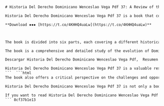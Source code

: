 
 ```html 
# Historia Del Derecho Dominicano Wenceslao Vega Pdf 37: A Review of the Fifth Edition of the Book by Wenceslao Vega B.
 
Historia Del Derecho Dominicano Wenceslao Vega Pdf 37 is a book that covers the history of law in the Dominican Republic from the colonial period to the present day. The author, Wenceslao Vega B., is a professor of law and history at the Instituto TecnolÃ³gico de Santo Domingo (INTEC), and has published several books and articles on Dominican legal history. The book was first published in 1986, and has been updated and revised several times, with the fifth edition being released in 2003.
 
**Download ✸✸✸ [https://t.co/4KHHQ4uaLw](https://t.co/4KHHQ4uaLw)**


 
The book is divided into six parts, each covering a different historical period and its legal developments. The first part deals with the colonial law, from the discovery of the island by Christopher Columbus in 1492 to the independence from Spain in 1821. The second part covers the first republic, from 1844 to 1861, when the country was annexed by Haiti. The third part examines the restoration of independence and the turbulent political and social changes that followed, from 1863 to 1916. The fourth part analyzes the occupation by the United States and its impact on the legal system, from 1916 to 1924. The fifth part explores the dictatorship of Rafael Trujillo and its consequences for the rule of law, from 1930 to 1961. The sixth part discusses the democratic transition and the constitutional reforms that have taken place since 1962.
 
The book is a comprehensive and detailed study of the evolution of Dominican law and its relation to the historical context. The author uses a variety of sources, such as legislation, jurisprudence, official documents, newspapers, and academic works, to support his arguments and provide examples. The book also includes tables, charts, maps, and photographs that illustrate the main points and events. The book is written in a clear and accessible language, with a glossary of terms and an index of names and topics.
 
Descargar Historia Del Derecho Dominicano Wenceslao Vega Pdf,  Resumen De Historia Del Derecho Dominicano Wenceslao Vega Pdf,  Libro Historia Del Derecho Dominicano Wenceslao Vega Pdf Gratis,  Historia Del Derecho Dominicano Wenceslao Vega Pdf 37 Capitulo 1,  Historia Del Derecho Dominicano Wenceslao Vega Pdf 37 Edicion,  Historia Del Derecho Dominicano Wenceslao Vega Pdf 37 Online,  Historia Del Derecho Dominicano Wenceslao Vega Pdf 37 Completo,  Historia Del Derecho Dominicano Wenceslao Vega Pdf 37 Descargar Gratis,  Historia Del Derecho Dominicano Wenceslao Vega Pdf 37 Reseña,  Historia Del Derecho Dominicano Wenceslao Vega Pdf 37 Comprar,  Historia Del Derecho Dominicano Wenceslao Vega Pdf 37 Amazon,  Historia Del Derecho Dominicano Wenceslao Vega Pdf 37 Mercado Libre,  Historia Del Derecho Dominicano Wenceslao Vega Pdf 37 Ebay,  Historia Del Derecho Dominicano Wenceslao Vega Pdf 37 Bibliografia,  Historia Del Derecho Dominicano Wenceslao Vega Pdf 37 Citas,  Historia Del Derecho Dominicano Wenceslao Vega Pdf 37 Referencias,  Historia Del Derecho Dominicano Wenceslao Vega Pdf 37 Analisis,  Historia Del Derecho Dominicano Wenceslao Vega Pdf 37 Critica,  Historia Del Derecho Dominicano Wenceslao Vega Pdf 37 Opiniones,  Historia Del Derecho Dominicano Wenceslao Vega Pdf 37 Valoracion,  Historia Del Derecho Dominicano Wenceslao Vega Pdf 37 Indice,  Historia Del Derecho Dominicano Wenceslao Vega Pdf 37 Contenido,  Historia Del Derecho Dominicano Wenceslao Vega Pdf 37 Introduccion,  Historia Del Derecho Dominicano Wenceslao Vega Pdf 37 Conclusiones,  Historia Del Derecho Dominicano Wenceslao Vega Pdf 37 Recomendaciones,  Historia Del Derecho Dominicano Wenceslao Vega Pdf 37 Preguntas,  Historia Del Derecho Dominicano Wenceslao Vega Pdf 37 Respuestas,  Historia Del Derecho Dominicano Wenceslao Vega Pdf 37 Ejercicios,  Historia Del Derecho Dominicano Wenceslao Vega Pdf 37 Soluciones,  Historia Del Derecho Dominicano Wenceslao Vega Pdf 37 Aplicaciones,  Historia Del Derecho Dominicano Wenceslao Vega Pdf 37 Ejemplos,  Historia Del Derecho Dominicano Wenceslao Vega Pdf 37 Casos Practicos,  Historia Del Derecho Dominicano Wenceslao Vega Pdf 37 Temas Principales,  Historia Del Derecho Dominicano Wenceslao Vega Pdf 37 Subtemas,  Historia Del Derecho Dominicano Wenceslao Vega Pdf 37 Conceptos Clave,  Historia Del Derecho Dominicano Wenceslao Vega Pdf 37 Definiciones,  Historia Del Derecho Dominicano Wenceslao Vega Pdf 37 Sinopsis,  Historia Del Derecho Dominicano Wenceslao Vega Pdf 37 Resumen Ejecutivo,  Historia Del Derecho Dominicano Wenceslao Vega Pdf 37 Objetivos Generales Y Especificos,  Historia Del Derecho Dominicano Wenceslao Vega Pdf 37 Metodologia De Investigacion,  Historia Del Derecho Dominicano Wenceslao Vega Pdf 37 Marco Teorico Y Conceptual,  Historia Del Derecho Dominicano Wenceslao Vega Pdf 37 Hipotesis Y Variables,  Historia Del Derecho Dominicano Wenceslao Vega Pdf 37 Resultados Y Discusiones,  Historia Del Derecho Dominicano Wenceslao Vega Pdf 37 Limitaciones Y Alcances,  Historia Del Derecho Dominicano Wenceslao Vega Pdf 37 Aportes Y Contribuciones,  Historia Del Derecho Dominicano Wenceslao Vega Pdf 37 Sugerencias Y Recomendaciones Para Futuras Investigaciones
 
Historia Del Derecho Dominicano Wenceslao Vega Pdf 37 is a valuable resource for anyone interested in learning more about the legal history of the Dominican Republic. It is also a useful reference for students, scholars, lawyers, judges, and policymakers who want to understand the origins and development of the current legal system. The book can be found online as a PDF file or as a hardcover edition.
 ```  ```html 
The book also offers a critical perspective on the challenges and opportunities that the Dominican legal system faces in the 21st century. The author identifies some of the main problems that affect the administration of justice, such as corruption, impunity, politicization, inefficiency, and lack of access. He also proposes some possible solutions, such as strengthening the independence and accountability of the judicial branch, promoting the participation and education of the citizens, and fostering the integration and cooperation with other legal systems in the region and the world.
 
Historia Del Derecho Dominicano Wenceslao Vega Pdf 37 is not only a book about law, but also a book about history, culture, and society. The author shows how the law reflects and influences the values, beliefs, and aspirations of the Dominican people, and how it shapes and responds to the changes and conflicts that have marked their history. The book is a tribute to the legacy and contribution of the Dominican legal tradition to the development of the nation and its democracy.
 
If you want to read Historia Del Derecho Dominicano Wenceslao Vega Pdf 37, you can download it for free from the INTEC website or buy it from online or local bookstores. You can also check out other books and articles by Wenceslao Vega B. on his personal website or his academic profile. You will find more information and insights on the fascinating and complex history of law in the Dominican Republic.
 ``` 8cf37b1e13
 
